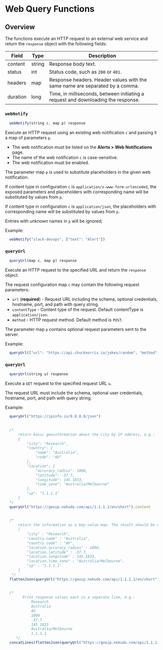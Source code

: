 # Web Query Functions

## Overview

The functions execute an HTTP request to an external web service and return the `response` object with the following fields:

**Field**    | **Type** | **Description**
-------------|----------|----------------
content      | string   | Response body text.
status       | int      | Status code, such as `200` or `401`.
headers      | map      | Response headers. Header values with the same name are separated by a comma.
duration     | long     | Time, in milliseconds, between initiating a request and downloading the response.

### `webNotify`

```javascript
  webNotify(string c, map p) response
```

Execute an HTTP request using an existing web notification `c` and passing it a map of parameters `p`.

* The web notification must be listed on the **Alerts > Web Notifications** page.
* The name of the web notification `c` is case-sensitive.
* The web notification must be enabled.

The parameter map `p` is used to substitute placeholders in the given web notification.

If content type in configuration `c` is `application/x-www-form-urlencoded`, the exposed parameters and placeholders
with corresponding name will be substituted by values from `p`.

If content type in configuration `c` is `application/json`, the placeholders with corresponding name will be substituted by values from `p`.

Entries with unknown names in `p` will be ignored;

Example:

```javascript
  webNotify("slack-devops", ["text": "Alert"])
```

### `queryUrl`

```javascript
  queryUrl(map c, map p) response
```

Execute an HTTP request to the specified URL and return the `response` object.

The request configuration map `c` may contain the following request parameters:

* `url` (**required**) - Request URL including the schema, optional credentials, hostname, port, and path with query string.
* `contentType` - Content type of the request. Default contentType is `application/json`.
* `method` - HTTP request method. Default method is `POST`.

The parameter map `p` contains optional request parameters sent to the server.

Example:

```javascript
  queryUrl(["url": "https://api.chucknorris.io/jokes/random", "method": "GET"], ["category": "dev"])
```

### `queryUrl`

```javascript
  queryUrl(string u) response
```

Execute a `GET` request to the specified request URL `u`. 

The request URL must include the schema, optional user credentials, hostname, port, and path with query string.

Example:

```javascript
  queryUrl("https://ipinfo.io/8.8.8.8/json")
  
  
  /*
      return basic geoinformation about the city by IP address, e.g.:
      {
          "city": "Research",
          "country": {
              "name": "Australia",
              "code": "AU"
          },
          "location": {
              "accuracy_radius": 1000,
              "latitude": -37.7,
              "longitude": 145.1833,
              "time_zone": "Australia/Melbourne"
          },
          "ip": "1.1.1.1"
      }
  */
  queryUrl("https://geoip.nekudo.com/api/1.1.1.1/en/short").content
  
  
  /*
      return the information as a key-value map. The result should be equal to creating the map in Rule Engine syntax like:
      [
          "city" : "Research",
          "country.name" : "Australia",
          "country.code" : "AU",
          "location.accuracy_radius" : 1000,
          "location.latitude" : -37.7,
          "location.longitude" : 145.1833,
          "location.time_zone" : "Australia/Melbourne",
          "ip" : "1.1.1.1"
      ]
   */
  flattenJson(queryUrl("https://geoip.nekudo.com/api/1.1.1.1/en/short").content)
  
  
  /*
        Print response values each in a separate line, e.g.:
            Research
            Australia
            AU
            1000
            -37.7
            145.1833
            Australia/Melbourne
            1.1.1.1
     */
  concatLines(flattenJson(queryUrl("https://geoip.nekudo.com/api/1.1.1.1/en/short").content).values())
```
